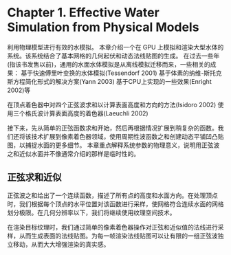 # Chapter 1. Effective Water Simulation from Physical Models

利用物理模型进行有效的水模拟。
本章介绍一个在 GPU 上模拟和渲染大型水体的系统。该系统结合了基本网格的几何起伏和动态法线贴图的生成。
在过去一些年(指该书发售以前)，通用的水面水体模拟是从离线模拟迁移而来，一些相关的成果：
基于快速傅里叶变换的水体模拟(Tessendorf 2001)
基于体素的纳维-斯托克斯方程简化形式的解决方案(Yann 2003)
基于CPU上实现的一些效果(Enright 2002)等

在顶点着色器中对四个正弦波求和以计算表面高度和方向的方法(Isidoro 2002)
使用三个格氏波计算表面高度的着色器(Laeuchli 2002)

接下来，先从简单的正弦函数求和开始，然后再根据情况扩展到稍复杂的函数。我们还将该技术扩展到像素着色器领域，使用周期性波函数之和创建动态平铺凹凸贴图，以捕捉水面的更多细节。
本章重点解释系统参数的物理意义，说明用正弦波之和近似水面并不像通常介绍的那样是临时性的。

## 正弦求和近似

正弦波之和给出了一个连续函数，描述了所有点的高度和水面方向。在处理顶点时，我们根据每个顶点的水平位置对该函数进行采样，使网格符合连续水面的网格划分极限。在几何分辨率以下，我们将继续使用纹理空间技术。

在渲染目标纹理时，我们通过简单的像素着色器操作对正弦和近似值的法线进行采样，从而生成表面的法线贴图。为每一帧渲染法线贴图可以让有限的一组正弦波独立移动，从而大大增强渲染的真实感。


